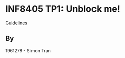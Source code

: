 # INF8405 TP1: Unblock me!

[Guidelines](INF8405%20-%20TP1%20-%20H2023.pdf)

## By

1961278 - Simon Tran
